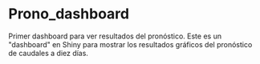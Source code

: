# Prono_dashboard
Primer dashboard para ver resultados del pronóstico.
Este es un "dashboard" en Shiny para mostrar los resultados 
gráficos del pronóstico de caudales a diez días.

